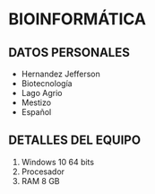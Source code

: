 # BIOINFORMÁTICA
## DATOS PERSONALES
- Hernandez Jefferson
- Biotecnología
- Lago Agrio
- Mestizo
- Español

## DETALLES DEL EQUIPO
1. Windows 10 64 bits
2. Procesador 
3. RAM 8 GB
